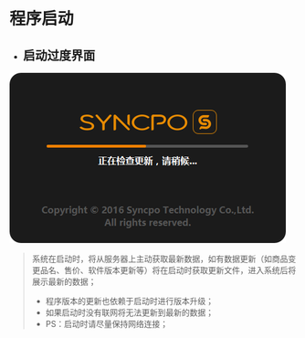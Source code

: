 # 程序启动  

* ## 启动过度界面
![](启动-1.png)  
> 系统在启动时，将从服务器上主动获取最新数据，如有数据更新（如商品变更品名、售价、软件版本更新等）将在启动时获取更新文件，进入系统后将展示最新的数据；  
> * 程序版本的更新也依赖于启动时进行版本升级；  
> * 如果启动时没有联网将无法更新到最新的数据；  
> * PS：启动时请尽量保持网络连接；

